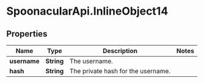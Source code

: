 # SpoonacularApi.InlineObject14

## Properties

Name | Type | Description | Notes
------------ | ------------- | ------------- | -------------
**username** | **String** | The username. | 
**hash** | **String** | The private hash for the username. | 



